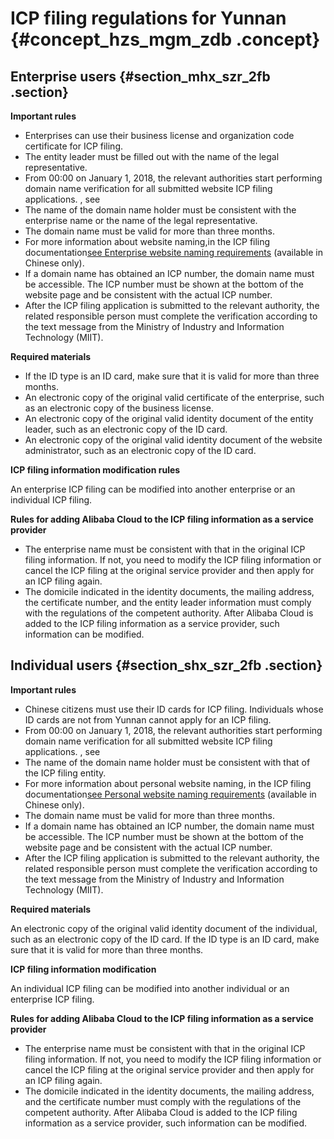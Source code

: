 # ICP filing regulations for Yunnan {#concept_hzs_mgm_zdb .concept}

## Enterprise users {#section_mhx_szr_2fb .section}

 **Important rules** 

-   Enterprises can use their business license and organization code certificate for ICP filing.
-   The entity leader must be filled out with the name of the legal representative.
-   From 00:00 on January 1, 2018, the relevant authorities start performing domain name verification for all submitted website ICP filing applications. , see
-   The name of the domain name holder must be consistent with the enterprise name or the name of the legal representative.
-   The domain name must be valid for more than three months.
-   For more information about website naming,in the ICP filing documentation[see Enterprise website naming requirements](https://help.aliyun.com/knowledge_detail/36948.html#title-yw5-zl7-utv) \(available in Chinese only\).
-   If a domain name has obtained an ICP number, the domain name must be accessible. The ICP number must be shown at the bottom of the website page and be consistent with the actual ICP number.
-   After the ICP filing application is submitted to the relevant authority, the related responsible person must complete the verification according to the text message from the Ministry of Industry and Information Technology \(MIIT\).

 **Required materials** 

-   If the ID type is an ID card, make sure that it is valid for more than three months.
-   An electronic copy of the original valid certificate of the enterprise, such as an electronic copy of the business license.
-   An electronic copy of the original valid identity document of the entity leader, such as an electronic copy of the ID card.
-   An electronic copy of the original valid identity document of the website administrator, such as an electronic copy of the ID card.

 **ICP filing information modification rules** 

An enterprise ICP filing can be modified into another enterprise or an individual ICP filing.

 **Rules for adding Alibaba Cloud to the ICP filing information as a service provider** 

-   The enterprise name must be consistent with that in the original ICP filing information. If not, you need to modify the ICP filing information or cancel the ICP filing at the original service provider and then apply for an ICP filing again.
-   The domicile indicated in the identity documents, the mailing address, the certificate number, and the entity leader information must comply with the regulations of the competent authority. After Alibaba Cloud is added to the ICP filing information as a service provider, such information can be modified.

## Individual users {#section_shx_szr_2fb .section}

 **Important rules** 

-   Chinese citizens must use their ID cards for ICP filing. Individuals whose ID cards are not from Yunnan cannot apply for an ICP filing.
-   From 00:00 on January 1, 2018, the relevant authorities start performing domain name verification for all submitted website ICP filing applications. , see
-   The name of the domain name holder must be consistent with that of the ICP filing entity.
-   For more information about personal website naming, in the ICP filing documentation[see Personal website naming requirements](https://help.aliyun.com/knowledge_detail/36948.html#title-lhm-b1g-ehx) \(available in Chinese only\).
-   The domain name must be valid for more than three months.
-   If a domain name has obtained an ICP number, the domain name must be accessible. The ICP number must be shown at the bottom of the website page and be consistent with the actual ICP number.
-   After the ICP filing application is submitted to the relevant authority, the related responsible person must complete the verification according to the text message from the Ministry of Industry and Information Technology \(MIIT\).

 **Required materials** 

An electronic copy of the original valid identity document of the individual, such as an electronic copy of the ID card. If the ID type is an ID card, make sure that it is valid for more than three months.

 **ICP filing information modification** 

An individual ICP filing can be modified into another individual or an enterprise ICP filing.

 **Rules for adding Alibaba Cloud to the ICP filing information as a service provider** 

-   The enterprise name must be consistent with that in the original ICP filing information. If not, you need to modify the ICP filing information or cancel the ICP filing at the original service provider and then apply for an ICP filing again.
-   The domicile indicated in the identity documents, the mailing address, and the certificate number must comply with the regulations of the competent authority. After Alibaba Cloud is added to the ICP filing information as a service provider, such information can be modified.


